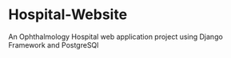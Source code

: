 # Hospital-Website
An Ophthalmology Hospital web application project using Django Framework and PostgreSQl 

